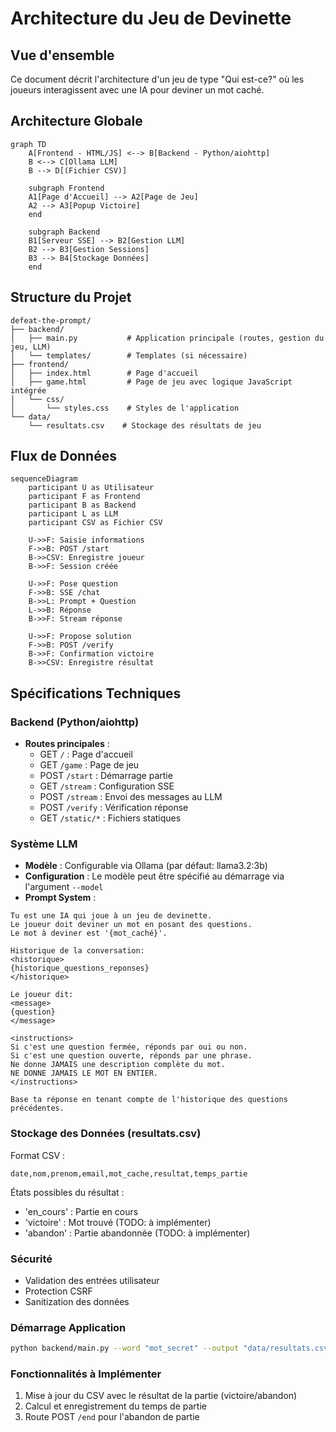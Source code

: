 # Architecture du Jeu de Devinette

## Vue d'ensemble
Ce document décrit l'architecture d'un jeu de type "Qui est-ce?" où les joueurs interagissent avec une IA pour deviner un mot caché.

## Architecture Globale

```mermaid
graph TD
    A[Frontend - HTML/JS] <--> B[Backend - Python/aiohttp]
    B <--> C[Ollama LLM]
    B --> D[(Fichier CSV)]
    
    subgraph Frontend
    A1[Page d'Accueil] --> A2[Page de Jeu]
    A2 --> A3[Popup Victoire]
    end
    
    subgraph Backend
    B1[Serveur SSE] --> B2[Gestion LLM]
    B2 --> B3[Gestion Sessions]
    B3 --> B4[Stockage Données]
    end
```

## Structure du Projet
```
defeat-the-prompt/
├── backend/
│   ├── main.py           # Application principale (routes, gestion du jeu, LLM)
│   └── templates/        # Templates (si nécessaire)
├── frontend/
│   ├── index.html        # Page d'accueil
│   ├── game.html         # Page de jeu avec logique JavaScript intégrée
│   └── css/
│       └── styles.css    # Styles de l'application
└── data/
    └── resultats.csv    # Stockage des résultats de jeu
```

## Flux de Données

```mermaid
sequenceDiagram
    participant U as Utilisateur
    participant F as Frontend
    participant B as Backend
    participant L as LLM
    participant CSV as Fichier CSV

    U->>F: Saisie informations
    F->>B: POST /start
    B->>CSV: Enregistre joueur
    B->>F: Session créée
    
    U->>F: Pose question
    F->>B: SSE /chat
    B->>L: Prompt + Question
    L->>B: Réponse
    B->>F: Stream réponse
    
    U->>F: Propose solution
    F->>B: POST /verify
    B->>F: Confirmation victoire
    B->>CSV: Enregistre résultat
```

## Spécifications Techniques

### Backend (Python/aiohttp)
- **Routes principales** :
  - GET `/` : Page d'accueil
  - GET `/game` : Page de jeu
  - POST `/start` : Démarrage partie
  - GET `/stream` : Configuration SSE
  - POST `/stream` : Envoi des messages au LLM
  - POST `/verify` : Vérification réponse
  - GET `/static/*` : Fichiers statiques

### Système LLM
- **Modèle** : Configurable via Ollama (par défaut: llama3.2:3b)
- **Configuration** : Le modèle peut être spécifié au démarrage via l'argument `--model`
- **Prompt System** :
```
Tu est une IA qui joue à un jeu de devinette.
Le joueur doit deviner un mot en posant des questions.
Le mot à deviner est '{mot_caché}'.

Historique de la conversation:
<historique>
{historique_questions_reponses}
</historique>

Le joueur dit:
<message>
{question}
</message>

<instructions>
Si c'est une question fermée, réponds par oui ou non.
Si c'est une question ouverte, réponds par une phrase.
Ne donne JAMAIS une description complète du mot.
NE DONNE JAMAIS LE MOT EN ENTIER.
</instructions>

Base ta réponse en tenant compte de l'historique des questions précédentes.
```

### Stockage des Données (resultats.csv)
Format CSV :
```csv
date,nom,prenom,email,mot_cache,resultat,temps_partie
```

États possibles du résultat :
- 'en_cours' : Partie en cours
- 'victoire' : Mot trouvé (TODO: à implémenter)
- 'abandon' : Partie abandonnée (TODO: à implémenter)

### Sécurité
- Validation des entrées utilisateur
- Protection CSRF
- Sanitization des données

### Démarrage Application
```bash
python backend/main.py --word "mot_secret" --output "data/resultats.csv" [--model "nom_du_modele"]
```

### Fonctionnalités à Implémenter
1. Mise à jour du CSV avec le résultat de la partie (victoire/abandon)
2. Calcul et enregistrement du temps de partie
3. Route POST `/end` pour l'abandon de partie